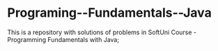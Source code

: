 # Programing--Fundamentals--Java
This is a repository with solutions of problems in SoftUni Course - Programming Fundamentals with Java; 
